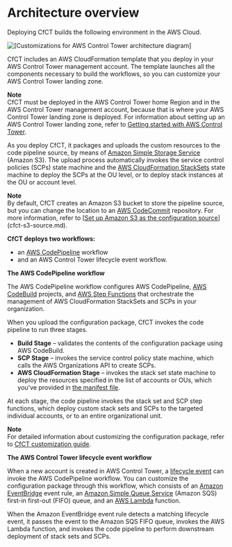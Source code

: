 # Architecture overview<a name="architecture"></a>

Deploying CfCT builds the following environment in the AWS Cloud\.

![\[Customizations for AWS Control Tower architecture diagram\]](http://docs.aws.amazon.com/controltower/latest/userguide/images/customizations-for-aws-control-tower-architecture-diagram.png)

CfCT includes an AWS CloudFormation template that you deploy in your AWS Control Tower management account\. The template launches all the components necessary to build the workflows, so you can customize your AWS Control Tower landing zone\.

**Note**  
CfCT must be deployed in the AWS Control Tower home Region and in the AWS Control Tower management account, because that is where your AWS Control Tower landing zone is deployed\. For information about setting up an AWS Control Tower landing zone, refer to [Getting started with AWS Control Tower](getting-started-with-control-tower.md)\.

As you deploy CfCT, it packages and uploads the custom resources to the code pipeline source, by means of [Amazon Simple Storage Service](https://aws.amazon.com/s3/) \(Amazon S3\)\. The upload process automatically invokes the service control policies \(SCPs\) state machine and the [AWS CloudFormation StackSets](https://docs.aws.amazon.com/AWSCloudFormation/latest/UserGuide/what-is-cfnstacksets.html) state machine to deploy the SCPs at the OU level, or to deploy stack instances at the OU or account level\.

**Note**  
By default, CfCT creates an Amazon S3 bucket to store the pipeline source, but you can change the location to an [AWS CodeCommit](https://aws.amazon.com/codecommit/) repository\. For more information, refer to [[Set up Amazon S3 as the configuration source](cfct-s3-source.md)](cfct-s3-source.md)\.

**CfCT deploys two workflows:**
+ an [AWS CodePipeline](https://aws.amazon.com/codepipeline/) workflow
+ and an AWS Control Tower lifecycle event workflow\. 

**The AWS CodePipeline workflow**

The AWS CodePipeline workflow configures AWS CodePipeline, [AWS CodeBuild](https://aws.amazon.com/codebuild/) projects, and [AWS Step Functions](https://aws.amazon.com/step-functions/) that orchestrate the management of AWS CloudFormation StackSets and SCPs in your organization\. 

When you upload the configuration package, CfCT invokes the code pipeline to run three stages\.
+ **Build Stage** – validates the contents of the configuration package using AWS CodeBuild\.
+ **SCP Stage** – invokes the service control policy state machine, which calls the AWS Organizations API to create SCPs\.
+ **AWS CloudFormation Stage** – invokes the stack set state machine to deploy the resources specified in the list of accounts or OUs, which you've provided in [the manifest file](the-manifest-file.md)\.

At each stage, the code pipeline invokes the stack set and SCP step functions, which deploy custom stack sets and SCPs to the targeted individual accounts, or to an entire organizational unit\.

**Note**  
For detailed information about customizing the configuration package, refer to [CfCT customization guide](cfct-customizations-dev-guide.md)\.

**The AWS Control Tower lifecycle event workflow**

When a new account is created in AWS Control Tower, a [lifecycle event](lifecycle-events.md) can invoke the AWS CodePipeline workflow\. You can customize the configuration package through this workflow, which consists of an [Amazon EventBridge](https://aws.amazon.com/eventbridge/) event rule, an [Amazon Simple Queue Service](https://aws.amazon.com/sqs/) \(Amazon SQS\) first\-in first\-out \(FIFO\) queue, and an [AWS Lambda](https://aws.amazon.com/lambda/) function\.

When the Amazon EventBridge event rule detects a matching lifecycle event, it passes the event to the Amazon SQS FIFO queue, invokes the AWS Lambda function, and invokes the code pipeline to perform downstream deployment of stack sets and SCPs\.